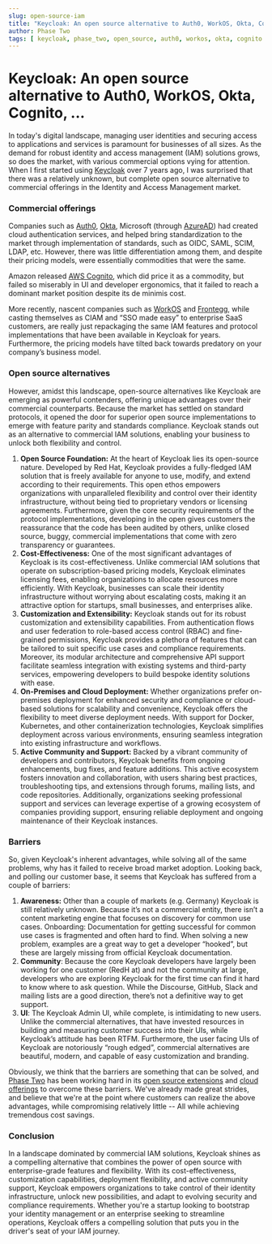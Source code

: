 ```yaml
---
slug: open-source-iam
title: "Keycloak: An open source alternative to Auth0, WorkOS, Okta, Cognito, ..."
author: Phase Two
tags: [ keycloak, phase_two, open_source, auth0, workos, okta, cognito ]
---
```


# Keycloak: An open source alternative to Auth0, WorkOS, Okta, Cognito, ...

In today's digital landscape, managing user identities and securing access to applications and services is paramount for businesses of all sizes. As the demand for robust identity and access management (IAM) solutions grows, so does the market, with various commercial options vying for attention. When I first started using [Keycloak](https://keycloak.org) over 7 years ago, I was surprised that there was a relatively unknown, but complete open source alternative to commercial offerings in the Identity and Access Management market.

### Commercial offerings

Companies such as [Auth0](https://www.auth0.com), [Okta](https://www.okta.com), Microsoft (through [AzureAD](https://www.microsoft.com/en-us/security/business/microsoft-entra)) had created cloud authentication services, and helped bring standardization to the market through implementation of standards, such as OIDC, SAML, SCIM, LDAP, etc. However, there was little differentiation among them, and despite their pricing models, were essentially commodities that were the same.

Amazon released [AWS Cognito](https://aws.amazon.com/cognito), which did price it as a commodity, but failed so miserably in UI and developer ergonomics, that it failed to reach a dominant market position despite its de minimis cost.

More recently, nascent companies such as [WorkOS](https://workos.com) and [Frontegg](https://www.frontegg.com), while casting themselves as CIAM and “SSO made easy” to enterprise SaaS customers, are really just repackaging the same IAM features and protocol implementations that have been available in Keycloak for years. Furthermore, the pricing models have tilted back towards predatory on your company’s business model.

### Open source alternatives

However, amidst this landscape, open-source alternatives like Keycloak are emerging as powerful contenders, offering unique advantages over their commercial counterparts. Because the market has settled on standard protocols, it opened the door for superior open source implementations to emerge with feature parity and standards compliance. Keycloak stands out as an alternative to commercial IAM solutions, enabling your business to unlock both flexibility and control.

1. **Open Source Foundation:** At the heart of Keycloak lies its open-source nature. Developed by Red Hat, Keycloak provides a fully-fledged IAM solution that is freely available for anyone to use, modify, and extend according to their requirements. This open ethos empowers organizations with unparalleled flexibility and control over their identity infrastructure, without being tied to proprietary vendors or licensing agreements. Furthermore, given the core security requirements of the protocol implementations, developing in the open gives customers the reassurance that the code has been audited by others, unlike closed source, buggy, commercial implementations that come with zero transparency or guarantees.
2. **Cost-Effectiveness:** One of the most significant advantages of Keycloak is its cost-effectiveness. Unlike commercial IAM solutions that operate on subscription-based pricing models, Keycloak eliminates licensing fees, enabling organizations to allocate resources more efficiently. With Keycloak, businesses can scale their identity infrastructure without worrying about escalating costs, making it an attractive option for startups, small businesses, and enterprises alike.
3. **Customization and Extensibility:** Keycloak stands out for its robust customization and extensibility capabilities. From authentication flows and user federation to role-based access control (RBAC) and fine-grained permissions, Keycloak provides a plethora of features that can be tailored to suit specific use cases and compliance requirements. Moreover, its modular architecture and comprehensive API support facilitate seamless integration with existing systems and third-party services, empowering developers to build bespoke identity solutions with ease.
4. **On-Premises and Cloud Deployment:** Whether organizations prefer on-premises deployment for enhanced security and compliance or cloud-based solutions for scalability and convenience, Keycloak offers the flexibility to meet diverse deployment needs. With support for Docker, Kubernetes, and other containerization technologies, Keycloak simplifies deployment across various environments, ensuring seamless integration into existing infrastructure and workflows.
5. **Active Community and Support:** Backed by a vibrant community of developers and contributors, Keycloak benefits from ongoing enhancements, bug fixes, and feature additions. This active ecosystem fosters innovation and collaboration, with users sharing best practices, troubleshooting tips, and extensions through forums, mailing lists, and code repositories. Additionally, organizations seeking professional support and services can leverage expertise of a growing ecosystem of companies providing support, ensuring reliable deployment and ongoing maintenance of their Keycloak instances.

### Barriers

So, given Keycloak's inherent advantages, while solving all of the same problems, why has it failed to receive broad market adoption. Looking back, and polling our customer base, it seems that Keycloak has suffered from a couple of barriers:
1. **Awareness:** Other than a couple of markets (e.g. Germany) Keycloak is still relatively unknown. Because it’s not a commercial entity, there isn’t a content marketing engine that focuses on discovery for common use cases.
Onboarding: Documentation for getting successful for common use cases is fragmented and often hard to find. When solving a new problem, examples are a great way to get a developer “hooked”, but these are largely missing from official Keycloak documentation.
2. **Community**: Because the core Keycloak developers have largely been working for one customer (RedH at) and not the community at large, developers who are exploring Keycloak for the first time can find it hard to know where to ask question. While the Discourse, GitHub, Slack and mailing lists are a good direction, there’s not a definitive way to get support.
3. **UI**: The Keycloak Admin UI, while complete, is intimidating to new users. Unlike the commercial alternatives, that have invested resources in building and measuring customer success into their UIs, while Keycloak’s attitude has been RTFM. Furthermore, the user facing UIs of Keycloak are notoriously “rough edged”, commercial alternatives are beautiful, modern, and capable of easy customization and branding.

Obviously, we think that the barriers are something that can be solved, and [Phase Two](https://phasetwo.io) has been working hard in its [open source extensions](https://github.com/p2-inc) and [cloud offerings](https://phasetwo.io/#pricing) to overcome these barriers. We've already made great strides, and believe that we're at the point where customers can realize the above advantages, while compromising relatively little -- All while achieving tremendous cost savings.

### Conclusion

In a landscape dominated by commercial IAM solutions, Keycloak shines as a compelling alternative that combines the power of open source with enterprise-grade features and flexibility. With its cost-effectiveness, customization capabilities, deployment flexibility, and active community support, Keycloak empowers organizations to take control of their identity infrastructure, unlock new possibilities, and adapt to evolving security and compliance requirements. Whether you're a startup looking to bootstrap your identity management or an enterprise seeking to streamline operations, Keycloak offers a compelling solution that puts you in the driver's seat of your IAM journey.
